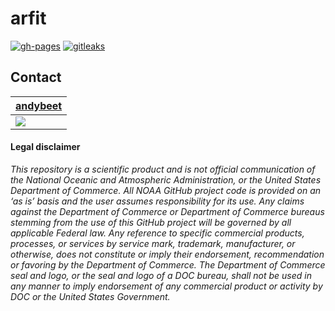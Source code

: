 # arfit

  <!-- badges: start -->
  [![gh-pages](https://github.com/andybeet/arfit/actions/workflows/pkgdown.yaml/badge.svg)](https://github.com/andybeet/arfit/actions/workflows/pkgdown.yaml)
[![gitleaks](https://github.com/andybeet/arfit/actions/workflows/gitleaks.yml/badge.svg)](https://github.com/andybeet/arfit/actions/workflows/gitleaks.yml)
  <!-- badges: end -->

## Contact

| [andybeet](https://github.com/andybeet)                                                         |
|-------------------------------------------------------------------------------------------------|
| [![](https://avatars1.githubusercontent.com/u/22455149?s=100&v=4)](https://github.com/andybeet) |

#### Legal disclaimer

*This repository is a scientific product and is not official
communication of the National Oceanic and Atmospheric Administration, or
the United States Department of Commerce. All NOAA GitHub project code
is provided on an ‘as is’ basis and the user assumes responsibility for
its use. Any claims against the Department of Commerce or Department of
Commerce bureaus stemming from the use of this GitHub project will be
governed by all applicable Federal law. Any reference to specific
commercial products, processes, or services by service mark, trademark,
manufacturer, or otherwise, does not constitute or imply their
endorsement, recommendation or favoring by the Department of Commerce.
The Department of Commerce seal and logo, or the seal and logo of a DOC
bureau, shall not be used in any manner to imply endorsement of any
commercial product or activity by DOC or the United States Government.*
